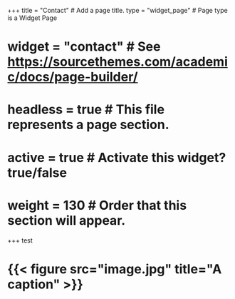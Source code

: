 +++
title = "Contact"  # Add a page title.
type = "widget_page"  # Page type is a Widget Page
# widget = "contact"  # See https://sourcethemes.com/academic/docs/page-builder/
# headless = true  # This file represents a page section.
# active = true  # Activate this widget? true/false
# weight = 130  # Order that this section will appear.
+++
test 
# {{< figure src="image.jpg" title="A caption" >}}
